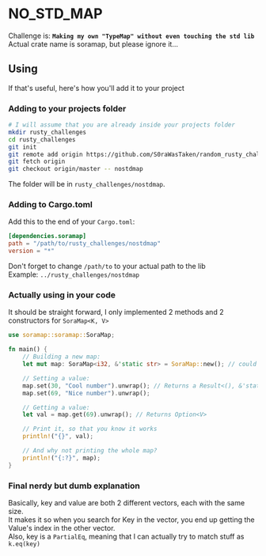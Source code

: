 # NO_STD_MAP
Challenge is: **`Making my own "TypeMap" without even touching the std lib`**<br>
Actual crate name is soramap, but please ignore it...

## Using
If that's useful, here's how you'll add it to your project
### Adding to your projects folder
```bash
# I will assume that you are already inside your projects folder
mkdir rusty_challenges
cd rusty_challenges
git init
git remote add origin https://github.com/S0raWasTaken/random_rusty_challenges.git
git fetch origin
git checkout origin/master -- nostdmap
```
The folder will be in `rusty_challenges/nostdmap`.
### Adding to Cargo.toml
Add this to the end of your `Cargo.toml`:
```toml
[dependencies.soramap]
path = "/path/to/rusty_challenges/nostdmap"
version = "*"
```
Don't forget to change `/path/to` to your actual path to the lib<br>
Example: `../rusty_challenges/nostdmap`

### Actually using in your code
It should be straight forward, I only implemented 2 methods and 2 constructors for `SoraMap<K, V>`
```rs
use soramap::soramap::SoraMap;

fn main() {
	// Building a new map:
	let mut map: SoraMap<i32, &'static str> = SoraMap::new(); // could also be S0raMap::default();

	// Setting a value:
	map.set(30, "Cool number").unwrap(); // Returns a Result<(), &'static str> since I'm too lazy to make a struct for errors
	map.set(69, "Nice number").unwrap();

	// Getting a value:
	let val = map.get(69).unwrap(); // Returns Option<V>

	// Print it, so that you know it works
	println!("{}", val);

	// And why not printing the whole map?
	println!("{:?}", map); 
}
```

### Final nerdy but dumb explanation
Basically, key and value are both 2 different vectors, each with the same size. <br>
It makes it so when you search for Key in the vector, you end up getting the Value's index in the other vector.<br>
Also, key is a `PartialEq`, meaning that I can actually try to match stuff as `k.eq(key)`
